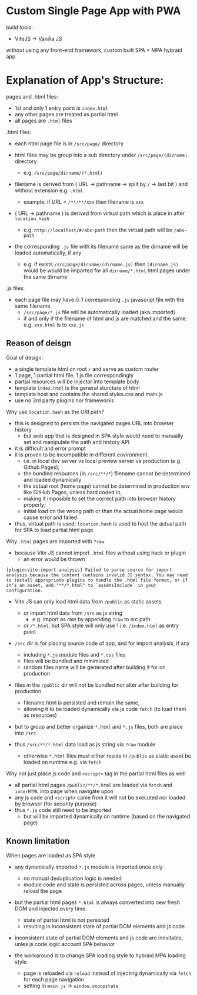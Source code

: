# Custom Single Page App with PWA

build tools:
* ViteJS -> Vanilla JS

without using any front-end framework, custom built SPA + MPA hybraid app

# Explanation of App's Structure:

pages and .html files:
- 1st and only 1 entry point is `index.html`
- any other pages are treated as partial html
- all pages are `.html` files

.html files:
<!-- - each html page file is in `/public/page/` directory
- html files may be group into a sub directory under `/public/page/(dirname)` directory 
    - e.g. `/public/page/dirname/(*.html)` -->
- each html page file is in `/src/page/` directory
- html files may be group into a sub directory under `/src/page/(dirname)` directory 
    - e.g. `/src/page/dirname/(*.html)`

- filename is derived from ( URL -> pathname -> split by `/` -> last bit ) and without extension e.g. `.html`
    - example: if URL = `/**/**/xxx` then filename is `xxx`
- ( URL -> pathname ) is derived from virtual path which is place in after `location.hash`
    - e.g. `http://localhost/#/abs-path` then the virtual path will be `/abs-path`

- the corresponding `.js` file with its filename same as the dirname will be loaded automatically, if any
    - e.g. if exists `/src/page/dirname/(dirname.js)` then `(dirname.js)` would be would be imported for all `dirname/*.html` html pages under the same dirname


.js files:
- each page file may have 0..1 corresponding `.js` javascript file with the same filename
    - `/src/page/*.js` file will be automatically loaded (aka imported)
    - if and only if the filename of html and js are matched and the same; e.g. `xxx.html` is to `xxx.js`



## Reason of deisgn

Goal of design:
- a single template html on root `/` and serve as custom router
- 1 page, 1 partial html file, 1 js file correspondingly
- partial resources will be injector into template body
- template `index.html` is the general sturcture of html 
- template host and contains the shared styles.css and main.js
- use no 3rd party plugins nor frameworks


Why use `locatioh.hash` as the URI path?
- this is designed to persists the navigated pages URL into browser history
    - but web app that is designed in SPA style would need to manually set and manipulate the path and history API
- it is difficult and error prompt
- it is proven to be incompatible in different environment
    - i.e. in local dev server  vs  local preview server  vs  production (e.g. Github Pages);
    - the bundled resources (in `/src/**/*`) filename cannot be determined and loaded dynamically
    - the actual root (home page) cannot be determined in production env like GitHub Pages, unless hard coded in,
    - making it imposible to set the correct path into browser history properly;
    - initial load on the wrong path or than the actual home page would cause error and failed
- thus, virtual path is used; `location.hash` is used to host the actual path for SPA to load partial html page

<!-- Why `.html` pages are place separately in `/public` directory?
- because Vite JS cannot import `.html` files without using hack or plugin
    - an error would be thrown 
    - Vite JS only can import html as js string
    - or import as raw by appending `?raw` to src path
- thus html page files must reside in `/public` instead along side with js code in `/src`
 -->
Why `.html` pages are imported with `?raw`
- because Vite JS cannot import `.html` files without using hack or plugin
    - an error would be thrown 
```
[plugin:vite:import-analysis] Failed to parse source for import analysis because the content contains invalid JS syntax. You may need to install appropriate plugins to handle the .html file format, or if it's an asset, add "**/*.html" to `assetsInclude` in your configuration.
```
- Vite JS can only load html data from `/public` as static assets
    - or import html data from `/src` as js string
        - e.g. import as raw by appending `?raw` to src path
    - or `/*.html`, but SPA style will only use 1 i.e. `/index.html` as entry point

- `/src` dir is for placing source code of app, and for import analysis, if any
    - including `*.js` module files and `*.css` files
    - files will be bundled and minimized
    - random files name will be generated after building it for on production
- files in the `/public` dir will not be bundled nor alter after building for production
    - filename.html is persisted and remain the same, 
    - allowing it to be loaded dynamically via js code `fetch` (to load them as resources)

- but to group and better organize `*.html` and `*.js` files, both are place into `/src`
- thus `/src/**/*.html` data load as js string via `?raw` module 
    - otherwise `*.html` files must either reside in `/public` as static asset be loaded on runtime e.g. via `fetch`



Why not just place js code and `<script>` tag in the partial html files as well
- all partial html pages `/public/**/*.html` are loaded via `fetch` and `innerHTML` into page when navigate upon
- any js code and `<script>` came from it will not be executed nor loaded by browser (for security purpose)
- thus `*.js` code still need to be imported
    - but will be imported dynamically on runtime (based on the navigated page)


## Known limitation

When pages are loaded as SPA style
- any dynamically imported `*.js` module is imported once only
    - no manual deduplication logic is needed
    - module code and state is persisted across pages, unless manually reload the page
- but the partial html pages `*.html` is always converted into new fresh DOM and injected every time
    - state of partial html is not persisted
    - resulting in inconsistent state of partial DOM elements and js code

- inconsistent state of partial DOM elements and js code are inevitable, unles js code logic account SPA behavior
- the workaround is to change SPA loading style to hybraid MPA loading style
    - page is reloaded via `reload` instead of injecting dynamically via `fetch` for each page navigation
    - setting in `main.js` -> `window.onpopstate`